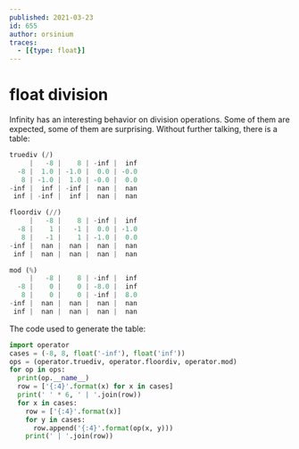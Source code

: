 ```yaml
---
published: 2021-03-23
id: 655
author: orsinium
traces:
  - [{type: float}]
---
```


# float division

Infinity has an interesting behavior on division operations. Some of them are expected, some of them are surprising. Without further talking, there is a table:

```python
truediv (/)
     |   -8 |    8 | -inf |  inf
  -8 |  1.0 | -1.0 |  0.0 | -0.0
   8 | -1.0 |  1.0 | -0.0 |  0.0
-inf |  inf | -inf |  nan |  nan
 inf | -inf |  inf |  nan |  nan

floordiv (//)
     |   -8 |    8 | -inf |  inf
  -8 |    1 |   -1 |  0.0 | -1.0
   8 |   -1 |    1 | -1.0 |  0.0
-inf |  nan |  nan |  nan |  nan
 inf |  nan |  nan |  nan |  nan

mod (%)
     |   -8 |    8 | -inf |  inf
  -8 |    0 |    0 | -8.0 |  inf
   8 |    0 |    0 | -inf |  8.0
-inf |  nan |  nan |  nan |  nan
 inf |  nan |  nan |  nan |  nan
```

The code used to generate the table:

```python
import operator
cases = (-8, 8, float('-inf'), float('inf'))
ops = (operator.truediv, operator.floordiv, operator.mod)
for op in ops:
  print(op.__name__)
  row = ['{:4}'.format(x) for x in cases]
  print(' ' * 6, ' | '.join(row))
  for x in cases:
    row = ['{:4}'.format(x)]
    for y in cases:
      row.append('{:4}'.format(op(x, y)))
    print(' | '.join(row))
```
